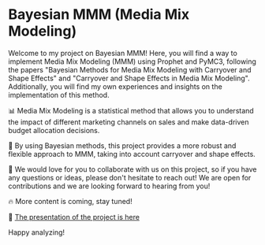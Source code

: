 # Bayesian MMM (Media Mix Modeling)
Welcome to my project on Bayesian MMM! Here, you will find a way to implement Media Mix Modeling (MMM) using Prophet and PyMC3, following the papers "Bayesian Methods for Media Mix Modeling with Carryover and Shape Effects" and "Carryover and Shape Effects in Media Mix Modeling". Additionally, you will find my own experiences and insights on the implementation of this method.

📊 Media Mix Modeling is a statistical method that allows you to understand the impact of different marketing channels on sales and make data-driven budget allocation decisions.

🧪 By using Bayesian methods, this project provides a more robust and flexible approach to MMM, taking into account carryover and shape effects.

🤝 We would love for you to collaborate with us on this project, so if you have any questions or ideas, please don't hesitate to reach out! We are open for contributions and we are looking forward to hearing from you!

🔥 More content is coming, stay tuned!

📎 [The presentation of the project is here](https://www.linkedin.com/in/carlangastr/recent-activity/shares/)

Happy analyzing!
